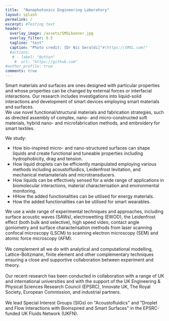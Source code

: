 ```yaml
---
title:  "Nanophotonics Engineering Laboratory"
layout: splash
permalink: /
excerpt: #Testing text
header:
  overlay_image: /assets/SMSLbanner.jpg
  overlay_filter: 0.5
  tagline: "test"
  caption: "Photo credit: [Dr Nic Geraldi]"#(https://SMSL.com)"
  #actions:
   # - label: "Button"
    #  url: "https://github.com"  
#author_profile: true
comments: true
---
```

Smart materials and surfaces are ones designed with particular properties and whose properties can be changed by external forces or interfacial interactions. Our research includes investigations into liquid-solid interactions and development of smart devices employing smart materials and surfaces.<br>
We use novel functional/structural materials and fabrication strategies, such as directed assembly of complex, nano- and micro-constructed soft materials, hybrid nano- and microfabrication methods, and embroidery for smart textiles.<br>

We study:<br>
<ul type="square">
    <li>How bio-inspired micro- and nano-structured surfaces can shape liquids and create functional and tuneable properties including hydrophobicity, drag and tension.</li>
    <li>How liquid droplets can be efficiently manipulated employing various methods including acoustofluidics, Leidenfrost levitation, and mechanical metamaterials and microtransducers.</li>
    <li>How liquids can be effectively sensed for a wide range of applications in biomolecular interactions, material characterisation and environmental monitoring.</li>
    <li>HHow the added functionalities can be utilised for energy materials.</li>
    <li>How the added functionalities can be utilised for smart wearables.</li>
</ul>
We use a wide range of experimental techniques and approaches, including surface acoustic waves (SAWs), electrowetting (EWOD), the Leidenfrost effect (both bulk and selective), high speed video, contact angle goniometry and surface characterisation methods from laser scanning confocal microscopy (LSCM) to scanning electron microscopy (SEM) and atomic force microscopy (AFM).<br><br>
We complement all we do with analytical and computational modelling, Lattice-Boltzmann, finite element and other complementary techniques ensuring a close and supportive collaboration between experiment and theory.<br><br>
Our recent research has been conducted in collaboration with a range of UK and international universities and with the support of the UK Engineering & Physical Sciences Research Council (EPSRC), Innovate UK, The Royal Society, European Commission, and industrial partners.<br><br>
We lead Special Interest Groups (SIGs) on "Acoustofluidics" and "Droplet and Flow Interactions with Bioinspired and Smart Surfaces" in the EPSRC-funded UK Fluids Network (UKFN).
